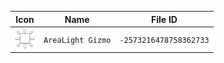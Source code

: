| Icon | Name | File ID |
| ---  | ---  | ---     |
| ![](AreaLight%20Gizmo.png) | `AreaLight Gizmo` | `-2573216478758362733` |
